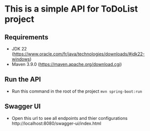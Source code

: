 
# This is a simple API for ToDoList project

## Requirements 
- JDK 22 (https://www.oracle.com/fr/java/technologies/downloads/#jdk22-windows)
- Maven 3.9.0 (https://maven.apache.org/download.cgi)

## Run the API
- Run this command in the root of the project `mvn spring-boot:run`

## Swagger UI
- Open this url to see all endpoints and thier configurations http://localhost:8080/swagger-ui/index.html
